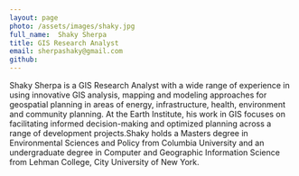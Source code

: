 ```yaml
---
layout: page
photo: /assets/images/shaky.jpg
full_name:  Shaky Sherpa
title: GIS Research Analyst
email: sherpashaky@gmail.com
github: 
---
```

Shaky Sherpa is a GIS Research Analyst  with a wide range of experience in using innovative GIS analysis, mapping and modeling approaches for geospatial planning in areas of energy, infrastructure, health, environment and community planning. At the Earth Institute, his work in GIS focuses on facilitating informed decision-making and optimized planning across a range of development projects.Shaky holds a Masters degree in Environmental Sciences and Policy from Columbia University and an undergraduate degree in   Computer and Geographic Information Science from Lehman College, City University of New York. 
